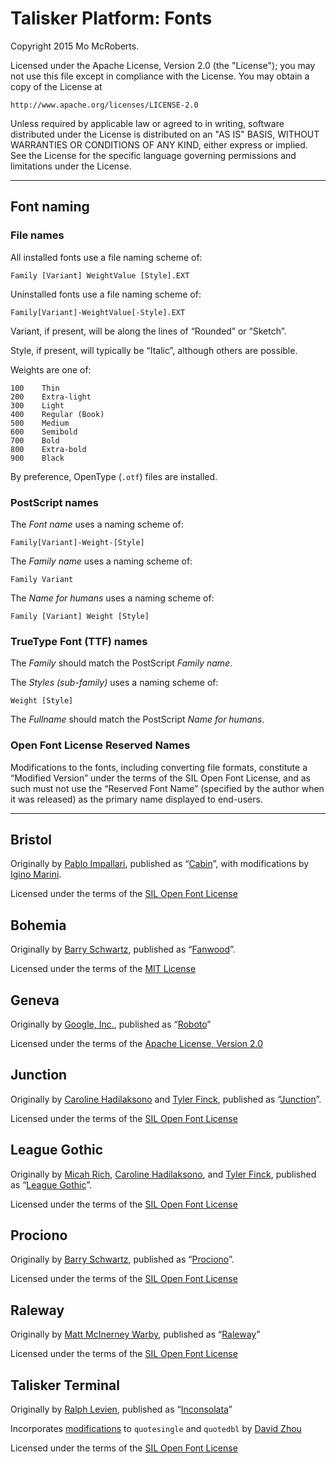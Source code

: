 # Talisker Platform: Fonts

Copyright 2015 Mo McRoberts.

Licensed under the Apache License, Version 2.0 (the "License");
you may not use this file except in compliance with the License.
You may obtain a copy of the License at

    http://www.apache.org/licenses/LICENSE-2.0

Unless required by applicable law or agreed to in writing, software
distributed under the License is distributed on an "AS IS" BASIS,
WITHOUT WARRANTIES OR CONDITIONS OF ANY KIND, either express or implied.
See the License for the specific language governing permissions and
limitations under the License.

***

## Font naming

### File names

All installed fonts use a file naming scheme of:

    Family [Variant] WeightValue [Style].EXT

Uninstalled fonts use a file naming scheme of:

    Family[Variant]-WeightValue[-Style].EXT

Variant, if present, will be along the lines of “Rounded” or “Sketch”.

Style, if present, will typically be “Italic”, although others are possible.

Weights are one of:

    100    Thin
    200    Extra-light
    300    Light
    400    Regular (Book)
    500    Medium
    600    Semibold
    700    Bold
    800    Extra-bold
    900    Black

By preference, OpenType (`.otf`) files are installed.

### PostScript names

The _Font name_ uses a naming scheme of:

    Family[Variant]-Weight-[Style]

The _Family name_ uses a naming scheme of:

    Family Variant

The _Name for humans_ uses a naming scheme of:

    Family [Variant] Weight [Style]

### TrueType Font (TTF) names

The _Family_ should match the PostScript _Family name_.

The _Styles (sub-family)_ uses a naming scheme of:

    Weight [Style]

The _Fullname_ should match the PostScript _Name for humans_.

### Open Font License Reserved Names

Modifications to the fonts, including converting file formats, constitute a
“Modified Version” under the terms of the SIL Open Font License, and as such
must not use the “Reserved Font Name” (specified by the author when it was
released) as the primary name displayed to end-users.

***

## Bristol

Originally by [Pablo Impallari](http://www.impallari.com), published as “[Cabin](http://www.impallari.com/cabin)”, with modifications by [Igino Marini](http://ikern.com/k1/).

Licensed under the terms of the [SIL Open Font License](http://scripts.sil.org/OFL)

## Bohemia

Originally by [Barry Schwartz](http://crudfactory.com), published as “[Fanwood](http://crudfactory.com/font/show/fanwood)”.

Licensed under the terms of the [MIT License](http://opensource.org/licenses/mit-license.php)

## Geneva

Originally by [Google, Inc.](http://www.google.com/fonts/), published as “[Roboto](http://www.google.com/fonts/specimen/Roboto)”

Licensed under the terms of the [Apache License, Version 2.0](http://www.apache.org/licenses/)

## Junction

Originally by [Caroline Hadilaksono](https://www.theleagueofmoveabletype.com/members/chadilaksono) and [Tyler Finck](https://www.theleagueofmoveabletype.com/members/sursly), published as “[Junction](https://www.theleagueofmoveabletype.com/junction)”.

Licensed under the terms of the [SIL Open Font License](http://scripts.sil.org/OFL)

## League Gothic

Originally by [Micah Rich](https://www.theleagueofmoveabletype.com/members/micahbrich), [Caroline Hadilaksono](https://www.theleagueofmoveabletype.com/members/chadilaksono), and [Tyler Finck](https://www.theleagueofmoveabletype.com/members/sursly), published as “[League Gothic](https://www.theleagueofmoveabletype.com/league-gothic)”.

Licensed under the terms of the [SIL Open Font License](http://scripts.sil.org/OFL)

## Prociono

Originally by [Barry Schwartz](https://www.theleagueofmoveabletype.com/members/crudfactory), published as “[Prociono](https://www.theleagueofmoveabletype.com/prociono)”.

Licensed under the terms of the [SIL Open Font License](http://scripts.sil.org/OFL)

## Raleway

Originally by [Matt McInerney Warby](https://www.theleagueofmoveabletype.com/members/matt), published as “[Raleway](https://www.theleagueofmoveabletype.com/raleway)”

Licensed under the terms of the [SIL Open Font License](http://scripts.sil.org/OFL)

## Talisker Terminal

Originally by [Ralph Levien](http://www.levien.com), published as “[Inconsolata](http://www.levien.com/type/myfonts/inconsolata.html)”

Incorporates [modifications](http://nodnod.net/2009/feb/12/adding-straight-single-and-double-quotes-inconsola/) to `quotesingle` and `quotedbl` by [David Zhou](http://nodnod.net/)

Licensed under the terms of the [SIL Open Font License](http://scripts.sil.org/OFL)
